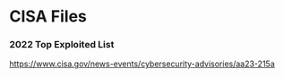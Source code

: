 # CISA Files
### 2022 Top Exploited List
https://www.cisa.gov/news-events/cybersecurity-advisories/aa23-215a

